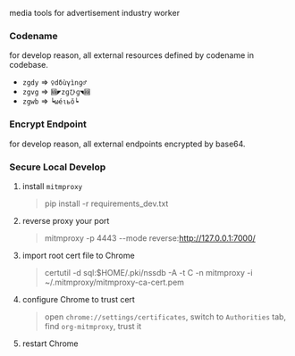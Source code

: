 media tools for advertisement industry worker

### Codename

for develop reason, all external resources defined by codename in codebase.

* `zgdy` => `♀dδùγìnɡ♂`
* `zgvg` => `圝◤zɡひɡ◥圝`
* `zgwb` => `┕ωéιьǒ┕`

### Encrypt Endpoint

for develop reason, all external endpoints encrypted by base64.

### Secure Local Develop

1. install `mitmproxy`
    >pip install -r requirements_dev.txt
1. reverse proxy your port
    >mitmproxy -p 4443 --mode reverse:http://127.0.0.1:7000/
1. import root cert file to Chrome
    >certutil -d sql:$HOME/.pki/nssdb -A -t C -n mitmproxy -i ~/.mitmproxy/mitmproxy-ca-cert.pem
1. configure Chrome to trust cert
    >open `chrome://settings/certificates`, switch to `Authorities` tab, find `org-mitmproxy`, trust it
1. restart Chrome
